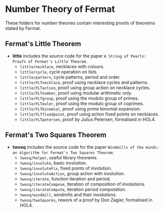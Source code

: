 
# Number Theory of Fermat

These folders for number theories contain interesting proofs of theorems stated by Fermat.

## Fermat's Little Theorem
* __little__ includes the source code for the paper `A String of Pearls: Proofs of Fermat's Little Theorem`.
    * `little/necklace`, necklaces with colours.
    * `little/cycle`, cycle operation on lists.
    * `little/pattern`, cycle patterns, period and order.
    * `little/FLTnecklace`, proof using necklace cycles and patterns.
    * `little/FLTaction`, proof using group action on necklace cycles.
    * `little/FLTnumber`, proof using modular arithmetic only.
    * `little/FLTgroup`, proof using the modulo group of primes.
    * `little/FLTeuler`, proof using the modulo group of coprimes.
    * `little/FLTbinomial`, proof using prime binomial expansion.
    * `little/FLTfixedpoint`, proof using action fixed points on necklaces.
    * `little/FLTpetersen`, proof by Julius Petersen, formalised in HOL4.

## Fermat's Two Squares Theorem
* __twosq__ includes the source code for the paper `Windmills of the minds: an algorithm for Fermat's Two Squares Theorem`.
    * `twosq/helper`, useful library theorems.
    * `twosq/involute`, basic involution.
    * `twosq/involuteFix`, fixed points of involution.
    * `twosq/involuteAction`, group action with involution.
    * `twosq/iterate`, function iteration and period.
    * `twosq/iterateCompose`, iteration of composition of involutions.
    * `twosq/iterateCompute`, iteration period computation.
    * `twosq/windmill`, windmills and their involutions.
    * `twosq/twoSquares`, rework of a proof by Don Zagier, formalised in HOL4.

